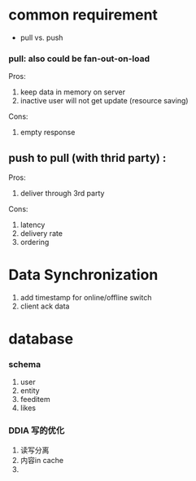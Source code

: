 # common requirement

- pull vs. push

### pull: also could be fan-out-on-load 

Pros:
1. keep data in memory on server
2. inactive user will not get update (resource saving)

Cons:
1. empty response


## push to pull (with thrid party) : 
Pros:
1. deliver through 3rd party

Cons:
1. latency
2. delivery rate
3. ordering



# Data Synchronization 
1. add timestamp for online/offline switch
2. client ack data


# database

### schema
1. user
2. entity
3. feeditem
4. likes

###  DDIA 写的优化

1. 读写分离
2. 内容in cache
2. 




